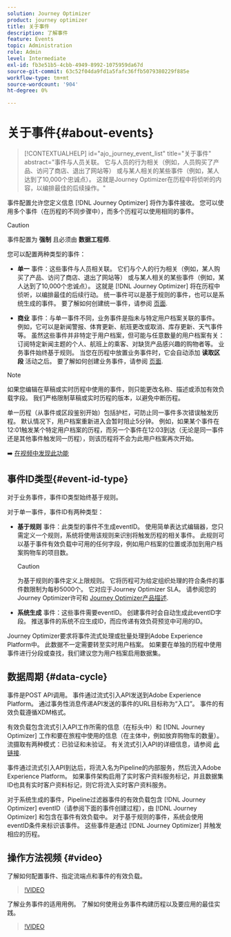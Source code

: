 ```yaml
---
solution: Journey Optimizer
product: journey optimizer
title: 关于事件
description: 了解事件
feature: Events
topic: Administration
role: Admin
level: Intermediate
exl-id: fb3e51b5-4cbb-4949-8992-1075959da67d
source-git-commit: 63c52f04da9fd1a5fafc36ffb5079380229f885e
workflow-type: tm+mt
source-wordcount: '904'
ht-degree: 0%

---
```


# 关于事件{#about-events}

>[!CONTEXTUALHELP]
>id="ajo_journey_event_list"
>title="关于事件"
>abstract="事件与人员关联。 它与人员的行为相关（例如，人员购买了产品、访问了商店、退出了网站等） 或与某人相关的某些事件（例如，某人达到了10,000个忠诚点）。 这就是Journey Optimizer在历程中将侦听的内容，以编排最佳的后续操作。"

事件配置允许您定义信息 [!DNL Journey Optimizer] 将作为事件接收。 您可以使用多个事件（在历程的不同步骤中），而多个历程可以使用相同的事件。

>[!CAUTION]
>
>事件配置为 **强制** 且必须由 **数据工程师**.

您可以配置两种类型的事件：

* **单一** 事件：这些事件与人员相关联。 它们与个人的行为相关（例如，某人购买了产品、访问了商店、退出了网站等） 或与某人相关的某些事件（例如，某人达到了10,000个忠诚点）。 这就是 [!DNL Journey Optimizer] 将在历程中侦听，以编排最佳的后续行动。 统一事件可以是基于规则的事件，也可以是系统生成的事件。 要了解如何创建统一事件，请参阅 [页面](../event/about-creating.md).

* **商业** 事件：与单一事件不同，业务事件是指未与特定用户档案关联的事件。 例如，它可以是新闻警报、体育更新、航班更改或取消、库存更新、天气事件等。 虽然这些事件并非特定于用户档案，但可能与任意数量的用户档案有关：订阅特定新闻主题的个人、航班上的乘客、对缺货产品感兴趣的购物者等。 业务事件始终基于规则。 当您在历程中放置业务事件时，它会自动添加 **读取区段** 活动之后。 要了解如何创建业务事件，请参阅 [页面](../event/about-creating-business.md).


>[!NOTE]
>
>如果您编辑在草稿或实时历程中使用的事件，则只能更改名称、描述或添加有效负载字段。 我们严格限制草稿或实时历程的版本，以避免中断历程。

单一历程（从事件或区段鉴别开始）包括护栏，可防止同一事件多次错误触发历程。 默认情况下，用户档案重新进入会暂时阻止5分钟。 例如，如果某个事件在12:01触发某个特定用户档案的历程，而另一个事件在12:03到达（无论是同一事件还是其他事件触发同一历程），则该历程将不会为此用户档案再次开始。

➡️ [在视频中发现此功能](#video)

## 事件ID类型{#event-id-type}

对于业务事件，事件ID类型始终基于规则。

对于单一事件，事件ID有两种类型：

* **基于规则** 事件：此类型的事件不生成eventID。 使用简单表达式编辑器，您只需定义一个规则，系统将使用该规则来识别将触发历程的相关事件。 此规则可以基于事件有效负载中可用的任何字段，例如用户档案的位置或添加到用户档案购物车的项目数。

   >[!CAUTION]
   >
   >为基于规则的事件定义上限规则。 它将历程可为给定组织处理的符合条件的事件数限制为每秒5000个。 它对应于Journey Optimizer SLA。 请参阅您的Journey Optimizer许可和 [Journey Optimizer产品描述](https://helpx.adobe.com/legal/product-descriptions/adobe-journey-optimizer.html).

* **系统生成** 事件：这些事件需要eventID。 创建事件时会自动生成此eventID字段。 推送事件的系统不应生成ID，而应传递有效负荷预览中可用的ID。

Journey Optimizer要求将事件流式处理或批量处理到Adobe Experience Platform中。 此数据不一定需要转至实时用户档案。 如果要在单独的历程中使用事件进行分段或查找，我们建议您为用户档案启用数据集。

## 数据周期 {#data-cycle}

事件是POST API调用。 事件通过流式引入API发送到Adobe Experience Platform。 通过事务性消息传递API发送的事件的URL目标称为“入口”。 事件的有效负载遵循XDM格式。

有效负载包含流式引入API工作所需的信息（在标头中）和 [!DNL Journey Optimizer] 工作和要在旅程中使用的信息（在主体中，例如放弃购物车的数量）。 流摄取有两种模式：已验证和未验证。 有关流式引入API的详细信息，请参阅 [此链接](https://experienceleague.adobe.com/docs/experience-platform/xdm/api/getting-started.html).

事件通过流式引入API到达后，将流入名为Pipeline的内部服务，然后流入Adobe Experience Platform。 如果事件架构启用了实时客户资料服务标记，并且数据集ID也具有实时客户资料标记，则它将流入实时客户资料服务。

对于系统生成的事件，Pipeline过滤器事件的有效负载包含 [!DNL Journey Optimizer] eventID（请参阅下面的事件创建过程），由 [!DNL Journey Optimizer] 和包含在事件有效负载中。 对于基于规则的事件，系统会使用eventID条件来标识该事件。 这些事件是通过 [!DNL Journey Optimizer] 并触发相应的历程。

## 操作方法视频 {#video}

了解如何配置事件、指定流端点和事件的有效负载。

>[!VIDEO](https://video.tv.adobe.com/v/336253?quality=12)

了解业务事件的适用用例。 了解如何使用业务事件构建历程以及要应用的最佳实践。

>[!VIDEO](https://video.tv.adobe.com/v/334234?quality=12)

